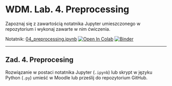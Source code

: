 # WDM. Lab. 4. Preprocessing

Zapoznaj się z zawartością notatnika Jupyter umieszczonego w repozytorium  i wykonaj zawarte w nim ćwiczenia.

Notatnik: [04_preprocessing.ipynb](https://github.com/IS-UMK/wdm_23_lab_04/blob/master/04_preprocessing.ipynb)
[![Open In Colab](https://colab.research.google.com/assets/colab-badge.svg)](https://colab.research.google.com/github/IS-UMK/wdm_23_lab_04/blob/master/04_preprocessing.ipynb) [![Binder](https://mybinder.org/badge_logo.svg)](https://mybinder.org/v2/gh/IS-UMK/wdm_23_lab_04/master?filepath=04_preprocessing.ipynb)

---

## Zad. 4. Preprocesing


Rozwiązanie w postaci notatnika Jupyter (``.ipynb``) lub skrypt w języku Python (``.py``) umieść w Moodle lub prześlij do repozytorium GitHub.


